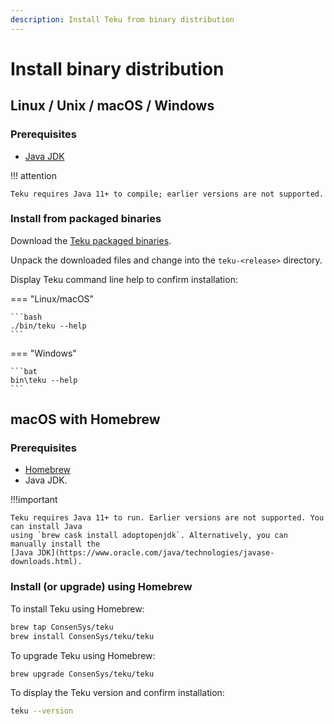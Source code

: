 ```yaml
---
description: Install Teku from binary distribution
---
```


# Install binary distribution

## Linux / Unix / macOS / Windows

### Prerequisites

* [Java JDK](https://www.oracle.com/java/technologies/javase-downloads.html)

!!! attention

    Teku requires Java 11+ to compile; earlier versions are not supported.

### Install from packaged binaries

Download the [Teku packaged binaries](https://github.com/ConsenSys/teku/releases).

Unpack the downloaded files and change into the `teku-<release>` directory.

Display Teku command line help to confirm installation:

=== "Linux/macOS"

    ```bash
    ./bin/teku --help
    ```

=== "Windows"

    ```bat
    bin\teku --help
    ```

## macOS with Homebrew

### Prerequisites

* [Homebrew](https://brew.sh/)
* Java JDK.

!!!important

    Teku requires Java 11+ to run. Earlier versions are not supported. You can install Java
    using `brew cask install adoptopenjdk`. Alternatively, you can manually install the 
    [Java JDK](https://www.oracle.com/java/technologies/javase-downloads.html).

### Install (or upgrade) using Homebrew

To install Teku using Homebrew:

```bash
brew tap ConsenSys/teku
brew install ConsenSys/teku/teku
```

To upgrade Teku using Homebrew:

```bash
brew upgrade ConsenSys/teku/teku
```

To display the Teku version and confirm installation:

```bash
teku --version
```
